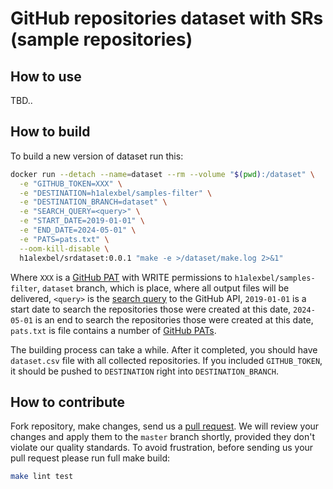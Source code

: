 # GitHub repositories dataset with SRs (sample repositories)

## How to use

TBD..

## How to build

To build a new version of dataset run this:

```bash
docker run --detach --name=dataset --rm --volume "$(pwd):/dataset" \
  -e "GITHUB_TOKEN=XXX" \
  -e "DESTINATION=h1alexbel/samples-filter" \
  -e "DESTINATION_BRANCH=dataset" \
  -e "SEARCH_QUERY=<query>" \
  -e "START_DATE=2019-01-01" \
  -e "END_DATE=2024-05-01" \
  -e "PATS=pats.txt" \
  --oom-kill-disable \
  h1alexbel/srdataset:0.0.1 "make -e >/dataset/make.log 2>&1"
```

Where `XXX` is a [GitHub PAT] with WRITE permissions to
`h1alexbel/samples-filter`, `dataset` branch, which is place, where all output
files will be delivered, `<query>` is the [search query] to the GitHub API,
`2019-01-01` is a start date to search the repositories those were created at
this date, `2024-05-01` is an end to search the repositories those were created
at this date, `pats.txt` is file contains a number of [GitHub PATs].

The building process can take a while. After it completed, you should have
`dataset.csv` file with all collected repositories. If you included
`GITHUB_TOKEN`, it should be pushed to `DESTINATION` right into
`DESTINATION_BRANCH`.

## How to contribute

Fork repository, make changes, send us a [pull request](https://www.yegor256.com/2014/04/15/github-guidelines.html).
We will review your changes and apply them to the `master` branch shortly,
provided they don't violate our quality standards. To avoid frustration,
before sending us your pull request please run full make build:

```bash
make lint test
```

[GitHub PAT]: https://docs.github.com/en/authentication/keeping-your-account-and-data-secure/managing-your-personal-access-tokens
[GitHub PATs]: https://docs.github.com/en/authentication/keeping-your-account-and-data-secure/managing-your-personal-access-tokens
[search query]: https://docs.github.com/en/search-github/searching-on-github/searching-for-repositories
